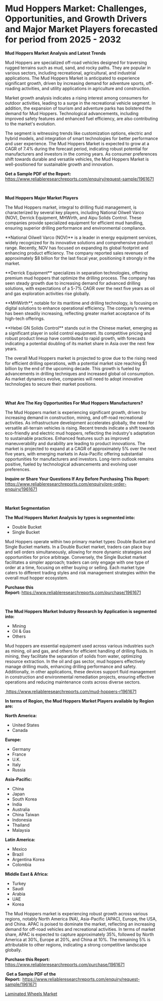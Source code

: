 <p><h1>Mud Hoppers Market: Challenges, Opportunities, and Growth Drivers and Major Market Players forecasted for period from 2025 - 2032</h1></p><p><strong>Mud Hoppers Market Analysis and Latest Trends</strong></p>
<p><p>Mud Hoppers are specialized off-road vehicles designed for traversing rugged terrains such as mud, sand, and rocky paths. They are popular in various sectors, including recreational, agricultural, and industrial applications. The Mud Hoppers Market is anticipated to experience significant growth, driven by increasing demand for adventure sports, off-roading activities, and utility applications in agriculture and construction.</p><p>Market growth analysis indicates a rising interest among consumers for outdoor activities, leading to a surge in the recreational vehicle segment. In addition, the expansion of tourism and adventure parks has bolstered the demand for Mud Hoppers. Technological advancements, including improved safety features and enhanced fuel efficiency, are also contributing to the market's evolution. </p><p>The segment is witnessing trends like customization options, electric and hybrid models, and integration of smart technologies for better performance and user experience. The Mud Hoppers Market is expected to grow at a CAGR of 7.4% during the forecast period, indicating robust potential for manufacturers and investors in the coming years. As consumer preferences shift towards durable and versatile vehicles, the Mud Hoppers Market is well-positioned for sustainable growth and innovation.</p></p>
<p><strong>Get a Sample PDF of the Report:&nbsp;</strong> <a href="https://www.reliableresearchreports.com/enquiry/request-sample/1961671?utm_campaign=2187&utm_medium=2&utm_source=Github&utm_content=ia&utm_term=21022025&utm_id=mud-hoppers">https://www.reliableresearchreports.com/enquiry/request-sample/1961671</a></p>
<p>&nbsp;</p>
<p><strong>Mud Hoppers Major Market Players</strong></p>
<p><p>The Mud Hoppers market, integral to drilling fluid management, is characterized by several key players, including National Oilwell Varco (NOV), Derrick Equipment, MHWirth, and Aipu Solids Control. These companies provide specialized equipment for efficient mud handling, ensuring superior drilling performance and environmental compliance.</p><p>**National Oilwell Varco (NOV)** is a leader in energy equipment services, widely recognized for its innovative solutions and comprehensive product range. Recently, NOV has focused on expanding its global footprint and enhancing product efficiency. The company reported sales revenues of approximately $8 billion for the last fiscal year, positioning it strongly in the market.</p><p>**Derrick Equipment** specializes in separation technologies, offering premium mud hoppers that optimize the drilling process. The company has seen steady growth due to increasing demand for advanced drilling solutions, with expectations of a 5-7% CAGR over the next five years as oil and gas exploration activities rise globally.</p><p>**MHWirth**, notable for its maritime and drilling technology, is focusing on digital solutions to enhance operational efficiency. The company’s revenue has been steadily increasing, reflecting greater market acceptance of its high-tech offerings.</p><p>**Hebei GN Solids Control** stands out in the Chinese market, emerging as a significant player in solid control equipment. Its competitive pricing and robust product lineup have contributed to rapid growth, with forecasts indicating a potential doubling of its market share in Asia over the next few years.</p><p>The overall Mud Hoppers market is projected to grow due to the rising need for efficient drilling operations, with a potential market size reaching $1 billion by the end of the upcoming decade. This growth is fueled by advancements in drilling techniques and increased global oil consumption. As market dynamics evolve, companies will need to adopt innovative technologies to secure their market positions.</p></p>
<p>&nbsp;</p>
<p><strong>What Are The Key Opportunities For Mud Hoppers Manufacturers?</strong></p>
<p><p>The Mud Hoppers market is experiencing significant growth, driven by increasing demand in construction, mining, and off-road recreational activities. As infrastructure development accelerates globally, the need for versatile all-terrain vehicles is rising. Recent trends indicate a shift towards eco-friendly and electric mud hoppers, reflecting the industry's adaptation to sustainable practices. Enhanced features such as improved maneuverability and durability are leading to product innovations. The market is projected to expand at a CAGR of approximately 5% over the next five years, with emerging markets in Asia-Pacific offering substantial opportunities for manufacturers and investors. Long-term outlook remains positive, fueled by technological advancements and evolving user preferences.</p></p>
<p><strong>Inquire or Share Your Questions If Any Before Purchasing This Report:</strong> <a href="https://www.reliableresearchreports.com/enquiry/pre-order-enquiry/1961671?utm_campaign=2187&utm_medium=2&utm_source=Github&utm_content=ia&utm_term=21022025&utm_id=mud-hoppers">https://www.reliableresearchreports.com/enquiry/pre-order-enquiry/1961671</a></p>
<p>&nbsp;</p>
<p><strong>Market Segmentation</strong></p>
<p><strong>The Mud Hoppers Market Analysis by types is segmented into:</strong></p>
<p><ul><li>Double Bucket</li><li>Single Bucket</li></ul></p>
<p><p>Mud Hoppers operate within two primary market types: Double Bucket and Single Bucket markets. In a Double Bucket market, traders can place buy and sell orders simultaneously, allowing for more dynamic strategies and opportunities for price arbitrage. Conversely, the Single Bucket market facilitates a simpler approach; traders can only engage with one type of order at a time, focusing on either buying or selling. Each market type caters to different trading styles and risk management strategies within the overall mud hopper ecosystem.</p></p>
<p><strong>Purchase this Report:&nbsp;</strong><a href="https://www.reliableresearchreports.com/purchase/1961671?utm_campaign=2187&utm_medium=2&utm_source=Github&utm_content=ia&utm_term=21022025&utm_id=mud-hoppers">https://www.reliableresearchreports.com/purchase/1961671</a></p>
<p>&nbsp;</p>
<p><strong>The Mud Hoppers Market Industry Research by Application is segmented into:</strong></p>
<p><ul><li>Mining</li><li>Oil & Gas</li><li>Others</li></ul></p>
<p><p>Mud hoppers are essential equipment used across various industries such as mining, oil and gas, and others for efficient handling of drilling fluids. In mining, they facilitate the separation of solids from water, optimizing resource extraction. In the oil and gas sector, mud hoppers effectively manage drilling muds, enhancing drilling performance and safety. Additionally, in other applications, these devices support fluid management in construction and environmental remediation projects, ensuring effective operations and reducing maintenance costs across diverse sectors.</p></p>
<p><a href="https://www.reliableresearchreports.com/mud-hoppers-r1961671?utm_campaign=2187&utm_medium=2&utm_source=Github&utm_content=ia&utm_term=21022025&utm_id=mud-hoppers">&nbsp;https://www.reliableresearchreports.com/mud-hoppers-r1961671</a></p>
<p><strong>In terms of Region, the Mud Hoppers Market Players available by Region are:</strong></p>
<p>
    <p> <strong> North America: </strong>
        <ul>
            <li>United States</li>
            <li>Canada</li>
        </ul>
        </p> 
    <p> <strong> Europe: </strong>
        <ul>
            <li>Germany</li>
            <li>France</li>
            <li>U.K.</li>
            <li>Italy</li>
            <li>Russia</li>
        </ul>
        </p> 
    <p> <strong> Asia-Pacific: </strong>
        <ul>
            <li>China</li>
            <li>Japan</li>
            <li>South Korea</li>
            <li>India</li>
            <li>Australia</li>
            <li>China Taiwan</li>
            <li>Indonesia</li>
            <li>Thailand</li>
            <li>Malaysia</li>
        </ul>
        </p> 
    <p> <strong> Latin America: </strong>
        <ul>
            <li>Mexico</li>
            <li>Brazil</li>
            <li>Argentina Korea</li>
            <li>Colombia</li>
        </ul>
        </p> 
    <p> <strong> Middle East & Africa: </strong>
        <ul>
            <li>Turkey</li>
            <li>Saudi</li>
            <li>Arabia</li>
            <li>UAE</li>
            <li>Korea</li>
        </ul>
    </p>
    </p>
<p><p>The Mud Hoppers market is experiencing robust growth across various regions, notably North America (NA), Asia-Pacific (APAC), Europe, the USA, and China. APAC is poised to dominate the market, reflecting an increasing demand for off-road vehicles and recreational activities. In terms of market share, APAC is expected to capture approximately 35%, followed by North America at 30%, Europe at 20%, and China at 10%. The remaining 5% is attributable to other regions, indicating a strong competitive landscape globally.</p></p>
<p><strong>Purchase this Report: </strong><a href="https://www.reliableresearchreports.com/purchase/1961671?utm_campaign=2187&utm_medium=2&utm_source=Github&utm_content=ia&utm_term=21022025&utm_id=mud-hoppers">https://www.reliableresearchreports.com/purchase/1961671</a></p>
<p>&nbsp;<strong>Get a Sample PDF of the Report:&nbsp;&nbsp;</strong><a href="https://www.reliableresearchreports.com/enquiry/request-sample/1961671?utm_campaign=2187&utm_medium=2&utm_source=Github&utm_content=ia&utm_term=21022025&utm_id=mud-hoppers">https://www.reliableresearchreports.com/enquiry/request-sample/1961671</a></p>
<p><strong></strong></p>
<p><p><a href="https://github.com/sholympia197070/Market-Research-Report-List-1/blob/main/laminated-wheels-market.md?utm_campaign=2187&utm_medium=2&utm_source=Github&utm_content=ia&utm_term=21022025&utm_id=mud-hoppers">Laminated Wheels Market</a></p></p>